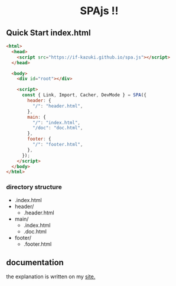 <h1 align="center">SPAjs !!</h1>

## Quick Start index.html

```html
<html>
  <head>
    <script src="https://if-kazuki.github.io/spa.js"></script>
  </head>

  <body>
    <div id="root"></div>

    <script>
      const { Link, Import, Cacher, DevMode } = SPA({
        header: {
          "/": "header.html",
        },
        main: {
          "/": "index.html",
          "/doc": "doc.html",
        },
        footer: {
          "/": "footer.html",
        },
      });
    </script>
  </body>
</html>
```

### directory structure

- .index.html
- header/
  - .header.html
- main/
  - .index.html
  - .doc.html
- footer/
  - .footer.html

## documentation

the explanation is written on my [site.](https://if-kazuki.github.io)
